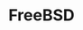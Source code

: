---
codehost: https://github.com/https://github.com/freebsd
colors:
- '#AB2B28'
guide: https://www.freebsdfoundation.org/about/project/
logohandle: freebsd
sort: freebsd
title: FreeBSD
website: https://www.freebsd.org/
wikipedia: https://en.wikipedia.org/wiki/FreeBSD
---